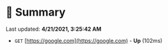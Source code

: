 # 📖 Summary
Last updated: **4/21/2021, 3:25:42 AM**

- `GET` [https://google.com](https://google.com) - **Up** (102ms)
